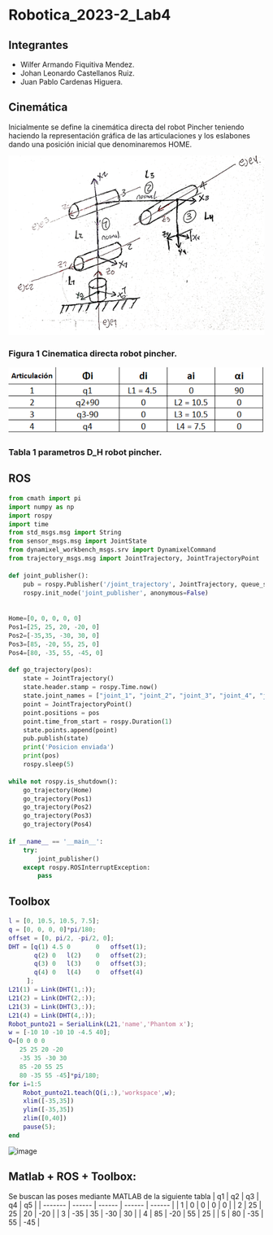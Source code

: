 # Robotica_2023-2_Lab4
## Integrantes

- Wilfer Armando Fiquitiva Mendez.
- Johan Leonardo Castellanos Ruiz.
- Juan Pablo Cardenas Higuera.

## Cinemática 
Inicialmente se define la cinemática directa del robot Pincher teniendo haciendo la representación gráfica de las articulaciones y los eslabones dando una posición inicial que denominaremos HOME.

![](https://github.com/jcardenash99/Robotica_2023-2_Lab4/blob/main/Cinematica%20directa%20pincher.png)

### Figura 1 Cinematica directa robot pincher.

![](https://github.com/jcardenash99/Robotica_2023-2_Lab4/blob/main/Tabla%20D_H%20Pincher.png)

### Tabla 1 parametros D_H robot pincher.
## ROS
```python
from cmath import pi
import numpy as np
import rospy
import time
from std_msgs.msg import String
from sensor_msgs.msg import JointState
from dynamixel_workbench_msgs.srv import DynamixelCommand
from trajectory_msgs.msg import JointTrajectory, JointTrajectoryPoint

def joint_publisher():
    pub = rospy.Publisher('/joint_trajectory', JointTrajectory, queue_size=0)
    rospy.init_node('joint_publisher', anonymous=False)
    

Home=[0, 0, 0, 0, 0]
Pos1=[25, 25, 20, -20, 0]
Pos2=[-35,35, -30, 30, 0]
Pos3=[85, -20, 55, 25, 0]
Pos4=[80, -35, 55, -45, 0]

def go_trajectory(pos):
    state = JointTrajectory()
    state.header.stamp = rospy.Time.now()
    state.joint_names = ["joint_1", "joint_2", "joint_3", "joint_4", "joint_5"]
    point = JointTrajectoryPoint()
    point.positions = pos 
    point.time_from_start = rospy.Duration(1)
    state.points.append(point)
    pub.publish(state)
    print('Posicion enviada')
    print(pos)
    rospy.sleep(5)

while not rospy.is_shutdown():
    go_trajectory(Home)
    go_trajectory(Pos1)
    go_trajectory(Pos2)
    go_trajectory(Pos3)
    go_trajectory(Pos4)

if __name__ == '__main__':
    try:
        joint_publisher()
    except rospy.ROSInterruptException:
        pass
```
## Toolbox
```MATLAB
l = [0, 10.5, 10.5, 7.5];
q = [0, 0, 0, 0]*pi/180;
offset = [0, pi/2, -pi/2, 0];
DHT = [q(1) 4.5 0       0   offset(1);
       q(2) 0   l(2)    0   offset(2);
       q(3) 0   l(3)    0   offset(3);
       q(4) 0   l(4)    0   offset(4)
     ];
L21(1) = Link(DHT(1,:));
L21(2) = Link(DHT(2,:));
L21(3) = Link(DHT(3,:));
L21(4) = Link(DHT(4,:));
Robot_punto21 = SerialLink(L21,'name','Phantom x');
w = [-10 10 -10 10 -4.5 40];
Q=[0 0 0 0
   25 25 20 -20
   -35 35 -30 30
   85 -20 55 25
   80 -35 55 -45]*pi/180;
for i=1:5    
    Robot_punto21.teach(Q(i,:),'workspace',w);
    xlim([-35,35])
    ylim([-35,35])
    zlim([0,40])
    pause(5);
end
```
![image](https://github.com/jcardenash99/Robotica_2023-2_Lab4/assets/61796945/0dbf39b1-35bd-4fad-bfa0-0d8eebf422e7)

## Matlab + ROS + Toolbox:
Se buscan las poses mediante MATLAB de la siguiente tabla
 |    q1   |   q2   |   q3   |   q4   |   q5   |
| ------- | ------ | ------ | ------ | ------ |
|   1    |    0   |    0   |    0   |    0   |
|   2    |   25   |   25   |   20   |  -20   |
|   3    |  -35   |   35   |  -30   |   30   |
|   4    |   85   |  -20   |   55   |   25   |
|   5    |   80   |  -35   |   55   |  -45   |

